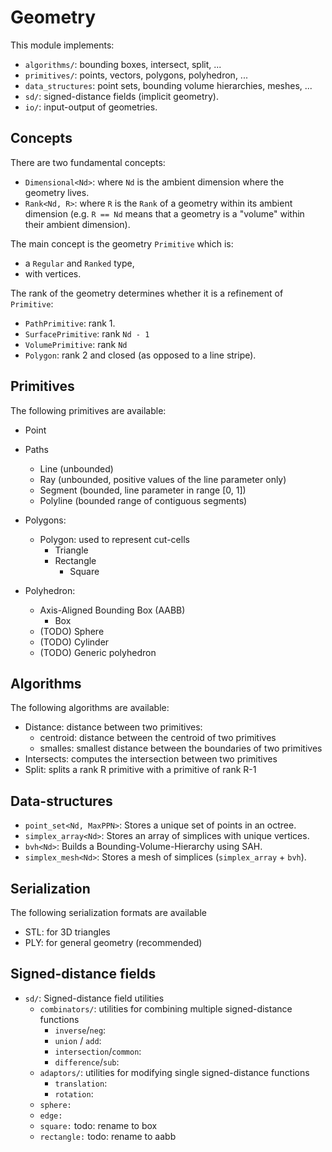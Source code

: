 # Geometry

This module implements:

- `algorithms/`: bounding boxes, intersect, split, ...
- `primitives/`: points, vectors, polygons, polyhedron, ...
- `data_structures`: point sets, bounding volume hierarchies, meshes, ...
- `sd/`: signed-distance fields (implicit geometry).
- `io/`: input-output of geometries.

## Concepts

There are two fundamental concepts:

- `Dimensional<Nd>`: where `Nd` is the ambient dimension where the geometry lives.
- `Rank<Nd, R>`: where `R` is the `Rank` of a geometry within its ambient
  dimension (e.g. `R == Nd` means that a geometry is a "volume" within their
  ambient dimension).

The main concept is the geometry `Primitive` which is:
  - a `Regular` and `Ranked`  type,
  - with vertices.

The rank of the geometry determines whether it is a refinement of `Primitive`:

  - `PathPrimitive`: rank 1.
  - `SurfacePrimitive`: rank `Nd - 1`
  - `VolumePrimitive`: rank `Nd`
  - `Polygon`: rank 2 and closed (as opposed to a line stripe).


## Primitives

The following primitives are available:

- Point
- Paths
  - Line (unbounded)
  - Ray (unbounded, positive values of the line parameter only)
  - Segment (bounded, line parameter in range [0, 1])
  - Polyline (bounded range of contiguous segments)
- Polygons:
  - Polygon: used to represent cut-cells
    - Triangle
    - Rectangle
      - Square

- Polyhedron:
  - Axis-Aligned Bounding Box (AABB)
    - Box
  - (TODO) Sphere
  - (TODO) Cylinder
  - (TODO) Generic polyhedron

## Algorithms

The following algorithms are available:

- Distance: distance between two primitives:
  - centroid: distance between the centroid of two primitives
  - smalles: smallest distance between the boundaries of two primitives
- Intersects: computes the intersection between two primitives
- Split: splits a rank R primitive with a primitive of rank R-1

## Data-structures

- `point_set<Nd, MaxPPN>`: Stores a unique set of points in an octree.
- `simplex_array<Nd>`: Stores an array of simplices with unique vertices.
- `bvh<Nd>`: Builds a Bounding-Volume-Hierarchy using SAH.
- `simplex_mesh<Nd>`: Stores a mesh of simplices (`simplex_array` + `bvh`).

## Serialization

The following serialization formats are available

- STL: for 3D triangles
- PLY: for general geometry (recommended)

## Signed-distance fields

- `sd/`: Signed-distance field utilities
  - `combinators/`: utilities for combining multiple signed-distance functions
    - `inverse`/`neg`:
    - `union` / `add`:
    - `intersection`/`common`:
    - `difference`/`sub`:
  - `adaptors/`: utilities for modifying single signed-distance functions
    - `translation`:
    - `rotation`: 
  - `sphere:`
  - `edge:`
  - `square:`  todo: rename to box
  - `rectangle:`  todo: rename to aabb
